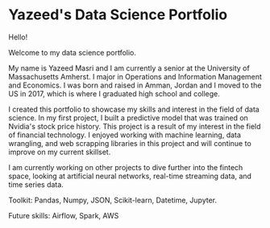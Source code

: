 # Yazeed's Data Science Portfolio

Hello!

Welcome to my data science portfolio.

My name is Yazeed Masri and I am currently a senior at the University of Massachusetts Amherst. I major in Operations and Information Management and Economics. I was born and raised in Amman, Jordan and I moved to the US in 2017, which is where I graduated high school and college. 

I created this portfolio to showcase my skills and interest in the field of data science. In my first project, I built a predictive model that was trained on Nvidia's stock price history. This project is a result of my interest in the field of financial technology. I enjoyed working with machine learning, data wrangling, and web scrapping libraries in this project and will continue to improve on my current skillset. 

I am currently working on other projects to dive further into the fintech space, looking at artificial neural networks, real-time streaming data, and time series data.

Toolkit:
Pandas,
Numpy,
JSON,
Scikit-learn,
Datetime,
Jupyter.

Future skills:
Airflow,
Spark,
AWS




